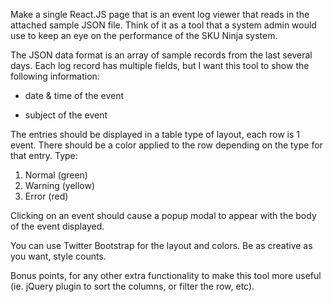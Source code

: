 Make a single React.JS page that is an event log viewer that reads in the attached sample JSON file. Think of it as a tool that a system admin would use to keep an eye on the performance of the SKU Ninja system.

The JSON data format is an array of sample records from the last several days. Each log record has multiple fields, but I want this tool to show the following information:

* date & time of the event

* subject of the event

The entries should be displayed in a table type of layout, each row is 1 event. There should be a color applied to the row depending on the type for that entry.
Type:
1. Normal (green)
2. Warning (yellow)
3. Error (red)

Clicking on an event should cause a popup modal to appear with the body of the event displayed.

You can use Twitter Bootstrap for the layout and colors. Be as creative as you want, style counts.

Bonus points, for any other extra functionality to make this tool more useful (ie. jQuery plugin to sort the columns, or filter the row, etc).